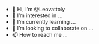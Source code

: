 - 👋 Hi, I’m @Leovattoly
- 👀 I’m interested in ...
- 🌱 I’m currently learning ...
- 💞️ I’m looking to collaborate on ...
- 📫 How to reach me ...

<!---
Leovattoly/Leovattoly is a ✨ special ✨ repository because its `README.md` (this file) appears on your GitHub profile.
You can click the Preview link to take a look at your changes.
--->
